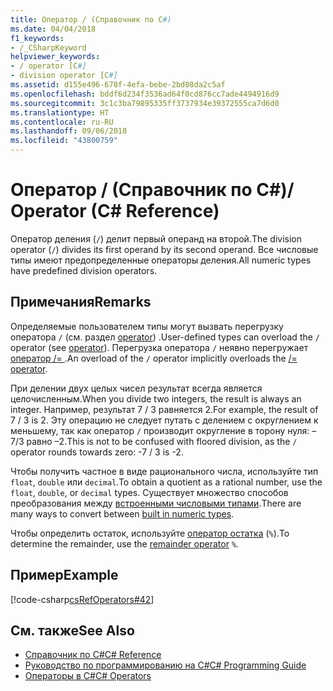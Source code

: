 ```yaml
---
title: Оператор / (Справочник по C#)
ms.date: 04/04/2018
f1_keywords:
- /_CSharpKeyword
helpviewer_keywords:
- / operator [C#]
- division operator [C#]
ms.assetid: d155e496-678f-4efa-bebe-2bd08da2c5af
ms.openlocfilehash: bddf6d234f3536ad64f0cd876cc7ade4494916d9
ms.sourcegitcommit: 3c1c3ba79895335ff3737934e39372555ca7d6d0
ms.translationtype: HT
ms.contentlocale: ru-RU
ms.lasthandoff: 09/06/2018
ms.locfileid: "43800759"
---
```

# <a name="-operator-c-reference"></a><span data-ttu-id="8a6f3-102">Оператор / (Справочник по C#)</span><span class="sxs-lookup"><span data-stu-id="8a6f3-102">/ Operator (C# Reference)</span></span>
<span data-ttu-id="8a6f3-103">Оператор деления (`/`) делит первый операнд на второй.</span><span class="sxs-lookup"><span data-stu-id="8a6f3-103">The division operator (`/`) divides its first operand by its second operand.</span></span> <span data-ttu-id="8a6f3-104">Все числовые типы имеют предопределенные операторы деления.</span><span class="sxs-lookup"><span data-stu-id="8a6f3-104">All numeric types have predefined division operators.</span></span>
  
## <a name="remarks"></a><span data-ttu-id="8a6f3-105">Примечания</span><span class="sxs-lookup"><span data-stu-id="8a6f3-105">Remarks</span></span>  
 <span data-ttu-id="8a6f3-106">Определяемые пользователем типы могут вызвать перегрузку оператора `/` (см. раздел [operator](../../../csharp/language-reference/keywords/operator.md)) .</span><span class="sxs-lookup"><span data-stu-id="8a6f3-106">User-defined types can overload the `/` operator (see [operator](../../../csharp/language-reference/keywords/operator.md)).</span></span> <span data-ttu-id="8a6f3-107">Перегрузка оператора `/` неявно перегружает [ оператор /= ](division-assignment-operator.md).</span><span class="sxs-lookup"><span data-stu-id="8a6f3-107">An overload of the `/` operator implicitly overloads the [/= operator](division-assignment-operator.md).</span></span>  
  
 <span data-ttu-id="8a6f3-108">При делении двух целых чисел результат всегда является целочисленным.</span><span class="sxs-lookup"><span data-stu-id="8a6f3-108">When you divide two integers, the result is always an integer.</span></span> <span data-ttu-id="8a6f3-109">Например, результат 7 / 3 равняется 2.</span><span class="sxs-lookup"><span data-stu-id="8a6f3-109">For example, the result of 7 / 3 is 2.</span></span> <span data-ttu-id="8a6f3-110">Эту операцию не следует путать с делением с округлением к меньшему, так как оператор `/` производит округление в торону нуля: –7/3 равно –2.</span><span class="sxs-lookup"><span data-stu-id="8a6f3-110">This is not to be confused with floored division, as the `/` operator rounds towards zero: -7 / 3 is -2.</span></span>  
  
 <span data-ttu-id="8a6f3-111">Чтобы получить частное в виде рационального числа, используйте тип `float`, `double` или `decimal`.</span><span class="sxs-lookup"><span data-stu-id="8a6f3-111">To obtain a quotient as a rational number, use the `float`, `double`, or `decimal` types.</span></span> <span data-ttu-id="8a6f3-112">Существует множество способов преобразования между [встроенными числовыми типами](../../../csharp/language-reference/keywords/reference-tables-for-types.md).</span><span class="sxs-lookup"><span data-stu-id="8a6f3-112">There are many ways to convert between [built in numeric types](../../../csharp/language-reference/keywords/reference-tables-for-types.md).</span></span>  
  
 <span data-ttu-id="8a6f3-113">Чтобы определить остаток, используйте [оператор остатка](../../../csharp/language-reference/operators/remainder-operator.md) (`%`).</span><span class="sxs-lookup"><span data-stu-id="8a6f3-113">To determine the remainder, use the [remainder operator](../../../csharp/language-reference/operators/remainder-operator.md) `%`.</span></span>  
  
## <a name="example"></a><span data-ttu-id="8a6f3-114">Пример</span><span class="sxs-lookup"><span data-stu-id="8a6f3-114">Example</span></span>  
 [!code-csharp[csRefOperators#42](../../../csharp/language-reference/operators/codesnippet/CSharp/division-operator_1.cs)]  
  
## <a name="see-also"></a><span data-ttu-id="8a6f3-115">См. также</span><span class="sxs-lookup"><span data-stu-id="8a6f3-115">See Also</span></span>

- [<span data-ttu-id="8a6f3-116">Справочник по C#</span><span class="sxs-lookup"><span data-stu-id="8a6f3-116">C# Reference</span></span>](../../../csharp/language-reference/index.md)  
- [<span data-ttu-id="8a6f3-117">Руководство по программированию на C#</span><span class="sxs-lookup"><span data-stu-id="8a6f3-117">C# Programming Guide</span></span>](../../../csharp/programming-guide/index.md)  
- [<span data-ttu-id="8a6f3-118">Операторы в C#</span><span class="sxs-lookup"><span data-stu-id="8a6f3-118">C# Operators</span></span>](../../../csharp/language-reference/operators/index.md)
